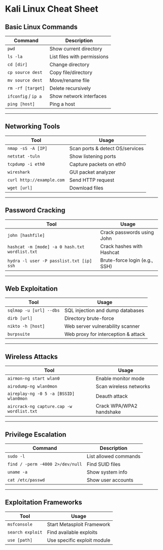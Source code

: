 
# Kali Linux Cheat Sheet

## Basic Linux Commands

| Command         | Description                |
|----------------|----------------------------|
| `pwd`           | Show current directory     |
| `ls -la`        | List files with permissions|
| `cd [dir]`      | Change directory           |
| `cp source dest`| Copy file/directory        |
| `mv source dest`| Move/rename file           |
| `rm -rf [target]`| Delete recursively        |
| `ifconfig` / `ip a` | Show network interfaces |
| `ping [host]`   | Ping a host                |

---

## Networking Tools

| Tool                        | Usage                                 |
|-----------------------------|---------------------------------------|
| `nmap -sS -A [IP]`          | Scan ports & detect OS/services       |
| `netstat -tuln`             | Show listening ports                  |
| `tcpdump -i eth0`           | Capture packets on eth0              |
| `wireshark`                 | GUI packet analyzer                   |
| `curl http://example.com`   | Send HTTP request                     |
| `wget [url]`                | Download files                        |

---

## Password Cracking

| Tool                                         | Usage                                 |
|----------------------------------------------|---------------------------------------|
| `john [hashfile]`                            | Crack passwords using John            |
| `hashcat -m [mode] -a 0 hash.txt wordlist.txt` | Crack hashes with Hashcat            |
| `hydra -l user -P passlist.txt [ip] ssh`     | Brute-force login (e.g., SSH)         |

---

## Web Exploitation

| Tool                    | Usage                                     |
|-------------------------|-------------------------------------------|
| `sqlmap -u [url] --dbs` | SQL injection and dump databases          |
| `dirb [url]`            | Directory brute-force                     |
| `nikto -h [host]`       | Web server vulnerability scanner          |
| `burpsuite`             | Web proxy for interception & attack       |

---

## Wireless Attacks

| Tool                                     | Usage                                    |
|------------------------------------------|------------------------------------------|
| `airmon-ng start wlan0`                  | Enable monitor mode                      |
| `airodump-ng wlan0mon`                   | Scan wireless networks                   |
| `aireplay-ng -0 5 -a [BSSID] wlan0mon`   | Deauth attack                            |
| `aircrack-ng capture.cap -w wordlist.txt`| Crack WPA/WPA2 handshake                 |

---

## Privilege Escalation

| Command                      | Description                  |
|------------------------------|------------------------------|
| `sudo -l`                    | List allowed commands        |
| `find / -perm -4000 2>/dev/null` | Find SUID files         |
| `uname -a`                   | Show system info             |
| `cat /etc/passwd`           | Show user accounts           |

---

## Exploitation Frameworks

| Tool           | Usage                          |
|----------------|--------------------------------|
| `msfconsole`   | Start Metasploit Framework     |
| `search exploit` | Find available exploits      |
| `use [path]`   | Use specific exploit module    |
